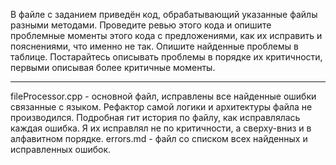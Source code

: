 В файле с заданием приведён код, обрабатывающий указанные файлы разными методами. Проведите ревью этого кода и опишите проблемные моменты этого кода с предложениями, как их исправить и пояснениями, что именно не так. Опишите найденные проблемы в таблице. Постарайтесь описывать проблемы в порядке их критичности, первыми описывая более критичные моменты.

-----
fileProcessor.cpp - основной файл, исправлены все найденные ошибки связанные с языком. Рефактор самой логики и архитектуры файла не производился. Подробная гит история по файлу, как исправлялась каждая ошибка. Я их исправлял не по критичности, а сверху-вниз и в алфавитном порядке.
errors.md - файл со списком всех найденных и исправленных ошибок.